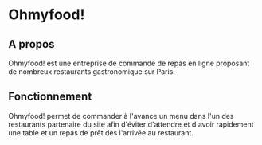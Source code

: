 # Ohmyfood!

## A propos

Ohmyfood! est une entreprise de commande de repas en ligne proposant de nombreux restaurants gastronomique sur Paris.

## Fonctionnement

Ohmyfood! permet de commander à l'avance un menu dans l'un des restaurants partenaire du site afin d'éviter d'attendre et d'avoir rapidement une table et un repas de prêt dès l'arrivée au restaurant.
